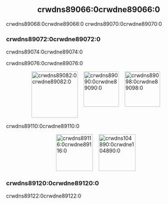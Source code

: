 <h2 align="center">crwdns89066:0crwdne89066:0</h2>

crwdns89068:0crwdne89068:0 crwdns89070:0crwdne89070:0

### crwdns89072:0crwdne89072:0

crwdns89074:0crwdne89074:0

crwdns89076:0crwdne89076:0

<p style="display: flex; justify-content: center;">
  <a data-ga-event-category="sponsors" data-ga-event-action="logo" data-ga-event-label="creative-tim" href="crwdns89078:0crwdne89078:0" rel="noopener sponsored" target="_blank" style="margin-right: 16px;"><img width="126" src="crwdns89080:0crwdne89080:0" alt="crwdns89082:0crwdne89082:0" title="crwdns89084:0crwdne89084:0" loading="lazy"></a>
  <a data-ga-event-category="sponsors" data-ga-event-action="logo" data-ga-event-label="tidelift" href="crwdns89086:0crwdne89086:0" rel="noopener sponsored" target="_blank" style="margin-right: 16px;"><img width="96" src="crwdns89088:0crwdne89088:0" alt="crwdns89090:0crwdne89090:0" title="crwdns89092:0crwdne89092:0" loading="lazy"></a>
  <a data-ga-event-category="sponsors" data-ga-event-action="logo" data-ga-event-label="bitsrc" href="crwdns89094:0crwdne89094:0" rel="noopener sponsored" target="_blank" style="margin-right: 16px;"><img width="96" src="crwdns89096:0crwdne89096:0" alt="crwdns89098:0crwdne89098:0" title="crwdns89100:0crwdne89100:0" loading="lazy"></a>
</p>

crwdns89110:0crwdne89110:0

<p style="display: flex; justify-content: center; flex-wrap: wrap;">
  <a data-ga-event-category="sponsors" data-ga-event-action="logo" data-ga-event-label="callemall" href="crwdns89112:0crwdne89112:0" rel="noopener sponsored" target="_blank" style="margin-right: 16px;"><img src="crwdns89114:0%3crwdnd89114:0%2Fcrwdnd89114:0%2Fcrwdnd89114:0%2Fcrwdne89114:0" alt="crwdns89116:0crwdne89116:0" title="crwdns89118:0crwdne89118:0" width="100" loading="lazy"></a>
  <a data-ga-event-category="sponsors" data-ga-event-action="logo" data-ga-event-label="callemall" href="crwdns104886:0crwdne104886:0" rel="noopener sponsored" target="_blank" style="margin-right: 16px;"><img src="crwdns104888:0crwdne104888:0" alt="crwdns104890:0crwdne104890:0" title="crwdns104892:0crwdne104892:0" width="100" loading="lazy"></a>
</p>

### crwdns89120:0crwdne89120:0

crwdns89122:0crwdne89122:0